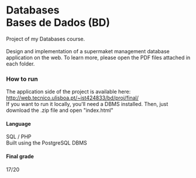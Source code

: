 # Databases <br> Bases de Dados (BD)
Project of my Databases course. <br><br>
Design and implementation of a supermaket management database application on the web. To learn more, please open the PDF files attached in each folder.

### How to run
The application side of the project is available here: http://web.tecnico.ulisboa.pt/~ist424833/bd/proj/final/
<br> If you want to run it locally, you'll need a DBMS installed. Then, just download the .zip file and open "index.html"
#### Language
SQL / PHP<br>
Built using the PostgreSQL DBMS

#### Final grade
17/20
